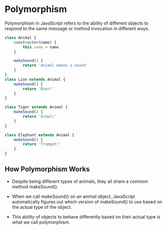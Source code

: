 # Polymorphism

Polymorphism in JavaScript refers to the ability of different objects to respond to the same message or method invocation in different ways.

```js
class Animal {
    constructor(name) {
        this.name = name
    }

    makeSound() {
        return 'Animal makes a sound'
    }
}
class Lion extends Animal {
    makeSound() {
        return 'Roar!'
    }
}

class Tiger extends Animal {
    makeSound() {
        return 'Growl!'
    }
}

class Elephant extends Animal {
    makeSound() {
        return 'Trumpet!'
    }
}
```

## How Polymorphism Works

-   Despite being different types of animals, they all share a common method makeSound().

-   When we call makeSound() on an animal object, JavaScript automatically figures out which version of makeSound() to use based on the actual type of the object.

-   This ability of objects to behave differently based on their actual type is what we call polymorphism.
